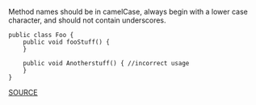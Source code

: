 Method names should be in camelCase, always begin with a lower case character, and should not contain underscores.

    public class Foo {
        public void fooStuff() {
        }

        public void Anotherstuff() { //incorrect usage
        }
    }

[SOURCE](http://pmd.sourceforge.net/pmd-5.3.2/pmd-java/rules/java/naming.html#MethodNamingConventions)
